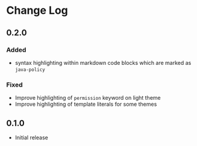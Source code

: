 # Change Log

## 0.2.0

### Added

- syntax highlighting within markdown code blocks which are marked as `java-policy`

### Fixed

- Improve highlighting of `permission` keyword on light theme
- Improve highlighting of template literals for some themes

## 0.1.0

- Initial release
